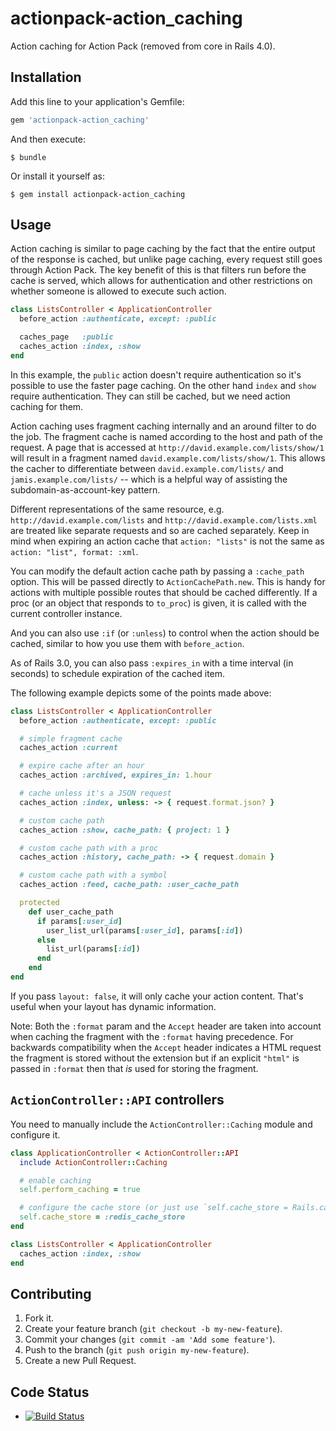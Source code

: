 actionpack-action_caching
=========================

Action caching for Action Pack (removed from core in Rails 4.0).

Installation
------------

Add this line to your application's Gemfile:

```ruby
gem 'actionpack-action_caching'
```

And then execute:

    $ bundle

Or install it yourself as:

    $ gem install actionpack-action_caching

Usage
-----

Action caching is similar to page caching by the fact that the entire
output of the response is cached, but unlike page caching, every
request still goes through Action Pack. The key benefit of this is
that filters run before the cache is served, which allows for
authentication and other restrictions on whether someone is allowed
to execute such action.

```ruby
class ListsController < ApplicationController
  before_action :authenticate, except: :public

  caches_page   :public
  caches_action :index, :show
end
```

In this example, the `public` action doesn't require authentication
so it's possible to use the faster page caching. On the other hand
`index` and `show` require authentication. They can still be cached,
but we need action caching for them.

Action caching uses fragment caching internally and an around
filter to do the job. The fragment cache is named according to
the host and path of the request. A page that is accessed at
`http://david.example.com/lists/show/1` will result in a fragment named
`david.example.com/lists/show/1`. This allows the cacher to
differentiate between `david.example.com/lists/` and
`jamis.example.com/lists/` -- which is a helpful way of assisting
the subdomain-as-account-key pattern.

Different representations of the same resource, e.g.
`http://david.example.com/lists` and
`http://david.example.com/lists.xml`
are treated like separate requests and so are cached separately.
Keep in mind when expiring an action cache that
`action: "lists"` is not the same as
`action: "list", format: :xml`.

You can modify the default action cache path by passing a
`:cache_path` option. This will be passed directly to
`ActionCachePath.new`. This is handy for actions with
multiple possible routes that should be cached differently. If a
proc (or an object that responds to `to_proc`) is given, it is
called with the current controller instance.

And you can also use `:if` (or `:unless`) to control when the action
should be cached, similar to how you use them with `before_action`.

As of Rails 3.0, you can also pass `:expires_in` with a time
interval (in seconds) to schedule expiration of the cached item.

The following example depicts some of the points made above:

```ruby
class ListsController < ApplicationController
  before_action :authenticate, except: :public

  # simple fragment cache
  caches_action :current

  # expire cache after an hour
  caches_action :archived, expires_in: 1.hour

  # cache unless it's a JSON request
  caches_action :index, unless: -> { request.format.json? }

  # custom cache path
  caches_action :show, cache_path: { project: 1 }

  # custom cache path with a proc
  caches_action :history, cache_path: -> { request.domain }

  # custom cache path with a symbol
  caches_action :feed, cache_path: :user_cache_path

  protected
    def user_cache_path
      if params[:user_id]
        user_list_url(params[:user_id], params[:id])
      else
        list_url(params[:id])
      end
    end
end
```

If you pass `layout: false`, it will only cache your action
content. That's useful when your layout has dynamic information.

Note: Both the `:format` param and the `Accept` header are taken
into account when caching the fragment with the `:format` having
precedence. For backwards compatibility when the `Accept` header
indicates a HTML request the fragment is stored without the
extension but if an explicit `"html"` is passed in `:format` then
that _is_ used for storing the fragment.

`ActionController::API` controllers
-----

You need to manually include the `ActionController::Caching` module
and configure it.

```ruby
class ApplicationController < ActionController::API
  include ActionController::Caching

  # enable caching
  self.perform_caching = true

  # configure the cache store (or just use `self.cache_store = Rails.cache`)
  self.cache_store = :redis_cache_store
end

class ListsController < ApplicationController
  caches_action :index, :show
end
```

Contributing
------------

1. Fork it.
2. Create your feature branch (`git checkout -b my-new-feature`).
3. Commit your changes (`git commit -am 'Add some feature'`).
4. Push to the branch (`git push origin my-new-feature`).
5. Create a new Pull Request.

Code Status
-----------

* [![Build Status](https://github.com/rails/actionpack-action_caching/actions/workflows/ci.yml/badge.svg)](https://github.com/rails/actionpack-action_caching/actions/workflows/ci.yml)

